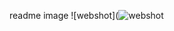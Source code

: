 readme image
![webshot](![webshot](https://user-images.githubusercontent.com/100121242/157189811-4b71194d-3c17-4b9b-85e9-0b7d0a26853d.PNG)
